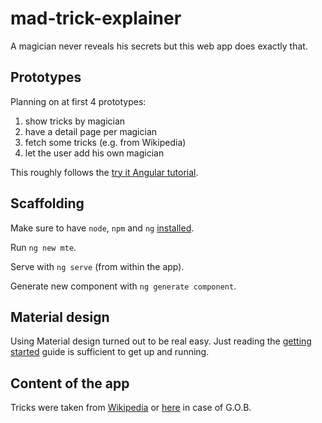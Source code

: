 # mad-trick-explainer

A magician never reveals his secrets but this web app does exactly that.

## Prototypes

Planning on at first 4 prototypes:

1) show tricks by magician
2) have a detail page per magician
3) fetch some tricks (e.g. from Wikipedia)
4) let the user add his own magician

This roughly follows the [try it Angular tutorial](https://angular.io/start).

## Scaffolding

Make sure to have `node`, `npm` and `ng` [installed](https://angular.io/guide/setup-local).

Run `ng new mte`.

Serve with `ng serve` (from within the app).

Generate new component with `ng generate component`.

## Material design

Using Material design turned out to be real easy. Just reading the [getting started](https://material.angular.io/guide/getting-started) guide is sufficient to get up and running.

## Content of the app

Tricks were taken from [Wikipedia](https://en.wikipedia.org/wiki/List_of_magic_tricks) or [here](https://arresteddevelopment.fandom.com/wiki/G.O.B.%27s_illusions) in case of G.O.B.